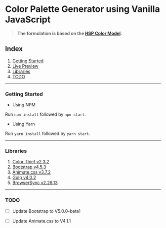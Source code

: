 # Color Palette Generator using Vanilla JavaScript

> **The formulation is based on the [HSP Color Model](http://alienryderflex.com/hsp.html).**

## Index

1. [Getting Started](#getting-started)
2. [Live Preview](https://tes3awy.github.io/color-palette-generator/)
3. [Libraries](#libraries)
4. [TODO](#todo)

---

### Getting Started

- Using NPM

Run `npm install` followed by `npm start`.

- Using Yarn

Run `yarn install` followed by `yarn start`.

---

### Libraries

1. [Color Thief v2.3.2](https://lokeshdhakar.com/projects/color-thief/)
2. [Bootstrap v4.5.3](https://getbootstrap.com/docs/4.5/getting-started/introduction/)
3. [Animate.css v3.7.2](https://github.com/animate-css/animate.css/tree/3.7.2)
4. [Gulp v4.0.2](https://gulpjs.com/)
5. [BrowserSync v2.26.13](https://browsersync.io/)

---

### TODO

- [ ] Update Bootstrap to V5.0.0-beta1

- [ ] Update Animate.css to V4.1.1
